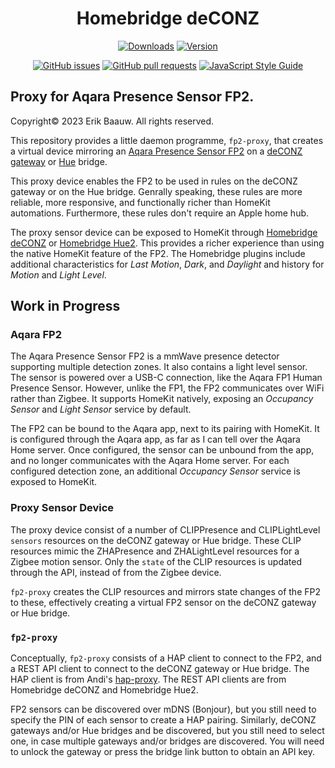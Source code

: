 <span align="center">

# Homebridge deCONZ
[![Downloads](https://img.shields.io/npm/dt/fp2-proxy)](https://www.npmjs.com/package/fp2-proxy)
[![Version](https://img.shields.io/npm/v/fp2-proxy)](https://www.npmjs.com/package/fp2-proxy)

[![GitHub issues](https://img.shields.io/github/issues/ebaauw/fp2-proxy)](https://github.com/ebaauw/fp2-proxy/issues)
[![GitHub pull requests](https://img.shields.io/github/issues-pr/ebaauw/fp2-proxy)](https://github.com/ebaauw/fp2-proxy/pulls)
[![JavaScript Style Guide](https://img.shields.io/badge/code_style-standard-brightgreen)](https://standardjs.com)

</span>

## Proxy for Aqara Presence Sensor FP2.
Copyright© 2023 Erik Baauw. All rights reserved.

This repository provides a little daemon programme, `fp2-proxy`, that creates a virtual device mirroring an [Aqara Presence Sensor FP2](https://www.aqara.com/eu/product/presence-sensor-fp2) on a [deCONZ gateway](https://github.com/dresden-elektronik/deconz-rest-plugin) or [Hue](https://www.philips-hue.com/) bridge.

This proxy device enables the FP2 to be used in rules on the deCONZ gateway or on the Hue bridge.
Genrally speaking, these rules are more reliable, more responsive, and functionally richer than HomeKit automations.  Furthermore, these rules don't require an Apple home hub.

The proxy sensor device can be exposed to HomeKit through [Homebridge deCONZ](https://github.com/ebaauw/homebridge-deconz) or [Homebridge Hue2](https://github.com/ebaauw/homebridge-hue2).
This provides a richer experience than using the native HomeKit feature of the FP2.
The Homebridge plugins include additional characteristics for _Last Motion_, _Dark_, and _Daylight_ and history for _Motion_ and _Light Level_.

## Work in Progress


### Aqara FP2
The Aqara Presence Sensor FP2 is a mmWave presence detector supporting multiple detection zones.
It also contains a light level sensor.
The sensor is powered over a USB-C connection, like the Aqara FP1 Human Presence Sensor.
However, unlike the FP1, the FP2 communicates over WiFi rather than Zigbee.
It supports HomeKit natively, exposing an _Occupancy Sensor_ and _Light Sensor_ service by default.

The FP2 can be bound to the Aqara app, next to its pairing with HomeKit.
It is configured through the Aqara app, as far as I can tell over the Aqara Home server.
Once configured, the sensor can be unbound from the app, and no longer communicates with the Aqara Home server.
For each configured detection zone, an additional _Occupancy Sensor_ service is exposed to HomeKit.

### Proxy Sensor Device
The proxy device consist of a number of CLIPPresence and CLIPLightLevel `sensors` resources on the deCONZ gateway or Hue bridge.
These CLIP resources mimic the ZHAPresence and ZHALightLevel resources for a Zigbee motion sensor.
Only the `state` of the CLIP resources is updated through the API, instead of from the Zigbee device.

`fp2-proxy` creates the CLIP resources and mirrors state changes of the FP2 to these,
effectively creating a virtual FP2 sensor on the deCONZ gateway or Hue bridge.

### `fp2-proxy`
Conceptually, `fp2-proxy` consists of a HAP client to connect to the FP2, and a REST API client to connect to the deCONZ gateway or Hue bridge.
The HAP client is from Andi's [hap-proxy](https://github.com/Supereg/hap-proxy).
The REST API clients are from Homebridge deCONZ and Homebridge Hue2.

FP2 sensors can be discovered over mDNS (Bonjour), but you still need to specify the PIN of each sensor to create a HAP pairing.
Similarly, deCONZ gateways and/or Hue bridges and be discovered, but you still need to select one, in case multiple gateways and/or bridges are discovered.
You will need to unlock the gateway or press the bridge link button to obtain an API key.
